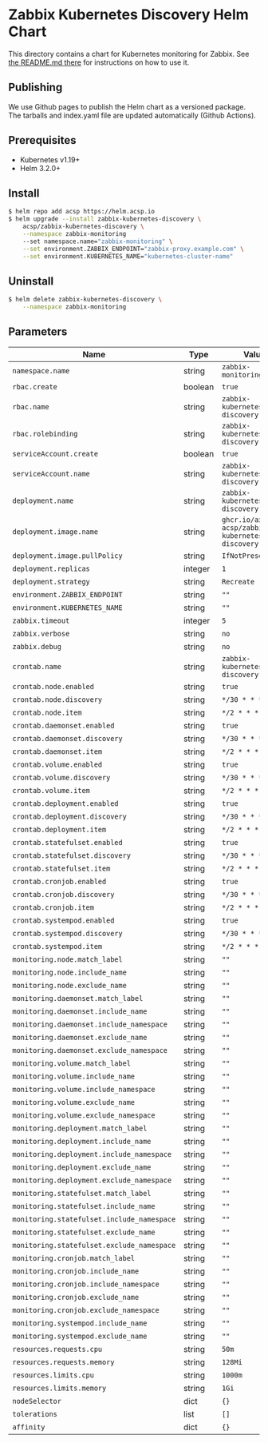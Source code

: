 # Zabbix Kubernetes Discovery Helm Chart

This directory contains a chart for Kubernetes monitoring for Zabbix.
See [the README.md there](./zabbix-kubernetes-discovery/README.md) for
instructions on how to use it.

## Publishing

We use Github pages to publish the Helm chart as a versioned package. The
tarballs and index.yaml file are updated automatically (Github Actions).

## Prerequisites

* Kubernetes v1.19+
* Helm 3.2.0+

## Install

```bash
$ helm repo add acsp https://helm.acsp.io
$ helm upgrade --install zabbix-kubernetes-discovery \
    acsp/zabbix-kubernetes-discovery \
    --namespace zabbix-monitoring
    --set namespace.name="zabbix-monitoring" \
    --set environment.ZABBIX_ENDPOINT="zabbix-proxy.example.com" \
    --set environment.KUBERNETES_NAME="kubernetes-cluster-name"
```

## Uninstall

```bash
$ helm delete zabbix-kubernetes-discovery \
    --namespace zabbix-monitoring
```

## Parameters

| Name                                              | Type    | Value                                                       |
|---------------------------------------------------|---------|-------------------------------------------------------------|
| `namespace.name`                                  | string  | `zabbix-monitoring`                                         |
| `rbac.create`                                     | boolean | `true`                                                      |
| `rbac.name`                                       | string  | `zabbix-kubernetes-discovery`                               |
| `rbac.rolebinding`                                | string  | `zabbix-kubernetes-discovery`                               |
| `serviceAccount.create`                           | boolean | `true`                                                      |
| `serviceAccount.name`                             | string  | `zabbix-kubernetes-discovery`                               |
| `deployment.name`                                 | string  | `zabbix-kubernetes-discovery`                               |
| `deployment.image.name`                           | string  | `ghcr.io/axians-acsp/zabbix-kubernetes-discovery:v1.5.1`    |
| `deployment.image.pullPolicy`                     | string  | `IfNotPresent`                                              |
| `deployment.replicas`                             | integer | `1`                                                         |
| `deployment.strategy`                             | string  | `Recreate`                                                  |
| `environment.ZABBIX_ENDPOINT`                     | string  | `""`                                                        |
| `environment.KUBERNETES_NAME`                     | string  | `""`                                                        |
| `zabbix.timeout`                                  | integer | `5`                                                         |
| `zabbix.verbose`                                  | string  | `no`                                                        |
| `zabbix.debug`                                    | string  | `no`                                                        |
| `crontab.name`                                    | string  | `zabbix-kubernetes-discovery`                               |
| `crontab.node.enabled`                            | string  | `true`                                                      |
| `crontab.node.discovery`                          | string  | `*/30 * * * *`                                              |
| `crontab.node.item`                               | string  | `*/2 * * * *`                                               |
| `crontab.daemonset.enabled`                       | string  | `true`                                                      |
| `crontab.daemonset.discovery`                     | string  | `*/30 * * * *`                                              |
| `crontab.daemonset.item`                          | string  | `*/2 * * * *`                                               |
| `crontab.volume.enabled`                          | string  | `true`                                                      |
| `crontab.volume.discovery`                        | string  | `*/30 * * * *`                                              |
| `crontab.volume.item`                             | string  | `*/2 * * * *`                                               |
| `crontab.deployment.enabled`                      | string  | `true`                                                      |
| `crontab.deployment.discovery`                    | string  | `*/30 * * * *`                                              |
| `crontab.deployment.item`                         | string  | `*/2 * * * *`                                               |
| `crontab.statefulset.enabled`                     | string  | `true`                                                      |
| `crontab.statefulset.discovery`                   | string  | `*/30 * * * *`                                              |
| `crontab.statefulset.item`                        | string  | `*/2 * * * *`                                               |
| `crontab.cronjob.enabled`                         | string  | `true`                                                      |
| `crontab.cronjob.discovery`                       | string  | `*/30 * * * *`                                              |
| `crontab.cronjob.item`                            | string  | `*/2 * * * *`                                               |
| `crontab.systempod.enabled`                       | string  | `true`                                                      |
| `crontab.systempod.discovery`                     | string  | `*/30 * * * *`                                              |
| `crontab.systempod.item`                          | string  | `*/2 * * * *`                                               |
| `monitoring.node.match_label`                     | string  | `""`                                                        |
| `monitoring.node.include_name`                    | string  | `""`                                                        |
| `monitoring.node.exclude_name`                    | string  | `""`                                                        |
| `monitoring.daemonset.match_label`                | string  | `""`                                                        |
| `monitoring.daemonset.include_name`               | string  | `""`                                                        |
| `monitoring.daemonset.include_namespace`          | string  | `""`                                                        |
| `monitoring.daemonset.exclude_name`               | string  | `""`                                                        |
| `monitoring.daemonset.exclude_namespace`          | string  | `""`                                                        |
| `monitoring.volume.match_label`                   | string  | `""`                                                        |
| `monitoring.volume.include_name`                  | string  | `""`                                                        |
| `monitoring.volume.include_namespace`             | string  | `""`                                                        |
| `monitoring.volume.exclude_name`                  | string  | `""`                                                        |
| `monitoring.volume.exclude_namespace`             | string  | `""`                                                        |
| `monitoring.deployment.match_label`               | string  | `""`                                                        |
| `monitoring.deployment.include_name`              | string  | `""`                                                        |
| `monitoring.deployment.include_namespace`         | string  | `""`                                                        |
| `monitoring.deployment.exclude_name`              | string  | `""`                                                        |
| `monitoring.deployment.exclude_namespace`         | string  | `""`                                                        |
| `monitoring.statefulset.match_label`              | string  | `""`                                                        |
| `monitoring.statefulset.include_name`             | string  | `""`                                                        |
| `monitoring.statefulset.include_namespace`        | string  | `""`                                                        |
| `monitoring.statefulset.exclude_name`             | string  | `""`                                                        |
| `monitoring.statefulset.exclude_namespace`        | string  | `""`                                                        |
| `monitoring.cronjob.match_label`                  | string  | `""`                                                        |
| `monitoring.cronjob.include_name`                 | string  | `""`                                                        |
| `monitoring.cronjob.include_namespace`            | string  | `""`                                                        |
| `monitoring.cronjob.exclude_name`                 | string  | `""`                                                        |
| `monitoring.cronjob.exclude_namespace`            | string  | `""`                                                        |
| `monitoring.systempod.include_name`               | string  | `""`                                                        |
| `monitoring.systempod.exclude_name`               | string  | `""`                                                        |
| `resources.requests.cpu`                          | string  | `50m`                                                       |
| `resources.requests.memory`                       | string  | `128Mi`                                                     |
| `resources.limits.cpu`                            | string  | `1000m`                                                     |
| `resources.limits.memory`                         | string  | `1Gi`                                                       |
| `nodeSelector`                                    | dict    | `{}`                                                        |
| `tolerations`                                     | list    | `[]`                                                        |
| `affinity`                                        | dict    | `{}`                                                        |
